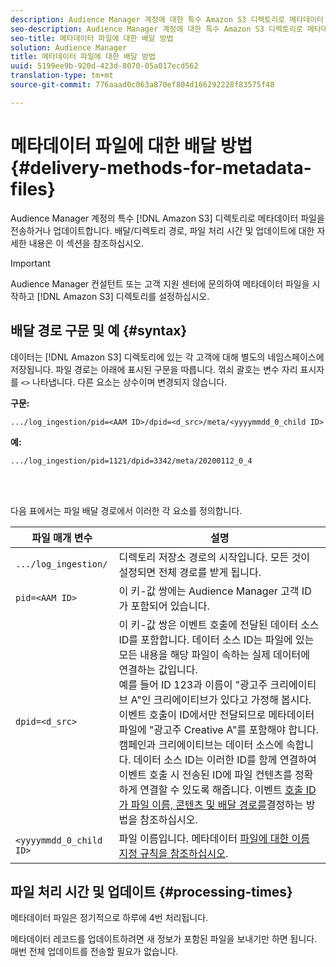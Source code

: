 ```yaml
---
description: Audience Manager 계정에 대한 특수 Amazon S3 디렉토리로 메타데이터 파일을 전송하거나 업데이트합니다. 배달/디렉토리 경로, 파일 처리 시간 및 업데이트에 대한 자세한 내용은 이 섹션을 참조하십시오.
seo-description: Audience Manager 계정에 대한 특수 Amazon S3 디렉토리로 메타데이터 파일을 전송하거나 업데이트합니다. 배달/디렉토리 경로, 파일 처리 시간 및 업데이트에 대한 자세한 내용은 이 섹션을 참조하십시오.
seo-title: 메타데이터 파일에 대한 배달 방법
solution: Audience Manager
title: 메타데이터 파일에 대한 배달 방법
uuid: 5199ee9b-920d-423d-8070-05a017ecd562
translation-type: tm+mt
source-git-commit: 776aaad0c063a870ef804d166292228f83575f48

---
```



# 메타데이터 파일에 대한 배달 방법{#delivery-methods-for-metadata-files}

Audience Manager 계정의 특수 [!DNL Amazon S3] 디렉토리로 메타데이터 파일을 전송하거나 업데이트합니다. 배달/디렉토리 경로, 파일 처리 시간 및 업데이트에 대한 자세한 내용은 이 섹션을 참조하십시오.

>[!IMPORTANT]
>
> Audience Manager 컨설턴트 또는 고객 지원 센터에 문의하여 메타데이터 파일을 시작하고 [!DNL Amazon S3] 디렉토리를 설정하십시오.

## 배달 경로 구문 및 예 {#syntax}

데이터는 [!DNL Amazon S3] 디렉토리에 있는 각 고객에 대해 별도의 네임스페이스에 저장됩니다. 파일 경로는 아래에 표시된 구문을 따릅니다. 꺾쇠 괄호는 변수 자리 표시자를 `<>` 나타냅니다. 다른 요소는 상수이며 변경되지 않습니다.

**구문:**

```
.../log_ingestion/pid=<AAM ID>/dpid=<d_src>/meta/<yyyymmdd_0_child ID>
```

**예:**

```
.../log_ingestion/pid=1121/dpid=3342/meta/20200112_0_4
```

<br> 

다음 표에서는 파일 배달 경로에서 이러한 각 요소를 정의합니다.


| 파일 매개 변수 | 설명 |
---------|----------|
| `.../log_ingestion/` | 디렉토리 저장소 경로의 시작입니다. 모든 것이 설정되면 전체 경로를 받게 됩니다. |
| `pid=<AAM ID>` | 이 키-값 쌍에는 Audience Manager 고객 ID가 포함되어 있습니다. |
| `dpid=<d_src>` | 이 키-값 쌍은 이벤트 호출에 전달된 데이터 소스 ID를 포함합니다. 데이터 소스 ID는 파일에 있는 모든 내용을 해당 파일이 속하는 실제 데이터에 연결하는 값입니다. </br> 예를 들어 ID 123과 이름이 &quot;광고주 크리에이티브 A&quot;인 크리에이티브가 있다고 가정해 봅시다. 이벤트 호출이 ID에서만 전달되므로 메타데이터 파일에 &quot;광고주 Creative A&quot;를 포함해야 합니다. 캠페인과 크리에이티브는 데이터 소스에 속합니다. 데이터 소스 ID는 이러한 ID를 함께 연결하여 이벤트 호출 시 전송된 ID에 파일 컨텐츠를 정확하게 연결할 수 있도록 해줍니다. 이벤트 [호출 ID가 파일 이름, 콘텐츠 및 배달 경로를](/help/using/reporting/audience-optimization-reports/metadata-files-intro/metadata-file-overview.md#how-ids-shape-filenames)결정하는 방법을 참조하십시오. |
| `<yyyymmdd_0_child ID>` | 파일 이름입니다. 메타데이터 [파일에 대한 이름 지정 규칙을 참조하십시오](/help/using/reporting/audience-optimization-reports/metadata-files-intro/metadata-file-names.md). |

## 파일 처리 시간 및 업데이트 {#processing-times}

메타데이터 파일은 정기적으로 하루에 4번 처리됩니다.

메타데이터 레코드를 업데이트하려면 새 정보가 포함된 파일을 보내기만 하면 됩니다. 매번 전체 업데이트를 전송할 필요가 없습니다.
